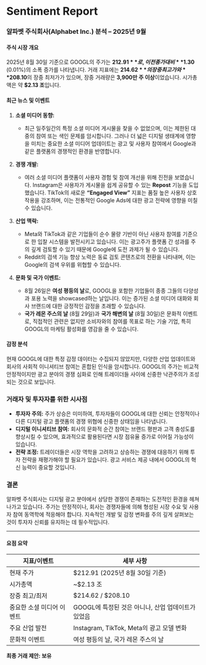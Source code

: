 # Sentiment Report

### 알파벳 주식회사(Alphabet Inc.) 분석 – 2025년 9월

#### 주식 시장 개요
2025년 8월 30일 기준으로 GOOGL의 주가는 **$212.91**로, 이전 종가 대비 **$1.30** (0.01%)의 소폭 증가를 나타냅니다. 거래 지표에는 **$214.62**의 장중 최고가와 **$208.10**의 장중 최저가가 있으며, 장중 거래량은 **3,900만 주 이상**이었습니다. 시가총액은 약 **$2.13 조**입니다.

#### 최근 뉴스 및 이벤트
1. **소셜 미디어 동향:** 
   - 최근 일주일간의 특정 소셜 미디어 게시물을 찾을 수 없었으며, 이는 제한된 대중의 참여 또는 색인 문제를 암시합니다. 그러나 더 넓은 디지털 생태계에 영향을 미치는 중요한 소셜 미디어 업데이트는 광고 및 사용자 참여에서 Google과 같은 플랫폼의 경쟁적인 환경을 반영합니다.

2. **경쟁 개발:** 
   - 여러 소셜 미디어 플랫폼이 사용자 경험 및 참여 개선을 위해 진전을 보였습니다. Instagram은 사용자가 게시물을 쉽게 공유할 수 있는 **Repost** 기능을 도입했습니다. TikTok의 새로운 **“Engaged View”** 지표는 품질 높은 사용자 상호작용을 강조하며, 이는 전통적인 Google Ads에 대한 광고 전략에 영향을 미칠 수 있습니다.

3. **산업 맥락:** 
   - Meta와 TikTok과 같은 기업들이 순수 물량 기반이 아닌 사용자 참여를 기준으로 한 입찰 시스템을 발전시키고 있습니다. 이는 광고주가 플랫폼 간 성과를 주의 깊게 검토할 수 있기 때문에 Google에 도전 과제가 될 수 있습니다.
   - Reddit의 검색 기능 향상 노력은 동료 검토 콘텐츠로의 전환을 나타내며, 이는 Google의 검색 우위를 위협할 수 있습니다.

4. **문화 및 국가 이벤트:** 
   - 8월 26일은 **여성 평등의 날**로, GOOGL을 포함한 기업들이 종종 그들의 다양성과 포용 노력을 showcased하는 날입니다. 이는 증가된 소셜 미디어 대화와 회사 브랜드에 대한 긍정적인 감정을 초래할 수 있습니다.
   - **국가 레몬 주스의 날** (8월 29일)과 **국가 해변의 날** (8월 30일)은 문화적 이벤트로, 직접적인 관련은 없지만 소비자와의 참여를 목표로 하는 기술 기업, 특히 GOOGL의 마케팅 활성화를 영감을 줄 수 있습니다.

#### 감정 분석
현재 GOOGL에 대한 특정 감정 데이터는 수집되지 않았지만, 다양한 산업 업데이트와 회사의 사회적 이니셔티브 참여는 혼합된 인식을 암시합니다. GOOGL의 주가는 비교적 안정적이지만 광고 분야의 경쟁 심화로 인해 트레이더들 사이에 신중한 낙관주의가 조성되는 것으로 보입니다.

### 거래자 및 투자자를 위한 시사점
- **투자자 주의:** 주가 상승은 미미하여, 투자자들이 GOOGL에 대한 신뢰는 안정적이나 다른 디지털 광고 플랫폼의 경쟁 위협에 신중한 상태임을 나타냅니다.
- **디지털 이니셔티브 참여:** 회사의 문화적 순간 참여는 브랜드 평판과 고객 충성도를 향상시킬 수 있으며, 효과적으로 활용된다면 시장 점유율 증가로 이어질 가능성이 있습니다.
- **전략 조정:** 트레이더들은 시장 역학을 고려하고 상승하는 경쟁에 대응하기 위해 투자 전략을 재평가해야 할 필요가 있습니다. 광고 서비스 제공 내에서 GOOGL의 혁신 능력이 중요할 것입니다.

### 결론
알파벳 주식회사는 디지털 광고 분야에서 상당한 경쟁이 존재하는 도전적인 환경을 헤쳐 나가고 있습니다. 주가는 안정적이나, 회사는 경쟁자들에 의해 형성된 시장 수요 및 사용자 참여 동역학에 적응해야 합니다. 지속적인 개발 및 감정 변화를 주의 깊게 살펴보는 것이 투자자 신뢰를 유지하는 데 필수적입니다.

---

#### 요점 요약

| 지표/이벤트                     | 세부 사항                                                   |
|----------------------------------|----------------------------------------------------------|
| 현재 주가                        | $212.91 (2025년 8월 30일 기준)                             |
| 시가총액                         | ~$2.13 조                                               |
| 장중 최고/최저                   | $214.62 / $208.10                                       |
| 중요한 소셜 미디어 이벤트        | GOOGL에 특정된 것은 아니나, 산업 업데이트가 있었음  |
| 주요 산업 발전                  | Instagram, TikTok, Meta의 광고 모델 변화               |
| 문화적 이벤트                    | 여성 평등의 날, 국가 레몬 주스의 날                   |

**최종 거래 제안: 보유**
